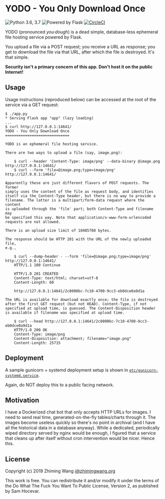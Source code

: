 # YODO - You Only Download Once

![Python 3.6, 3.7](https://img.shields.io/badge/python-3.6,%203.7-blue.svg?maxAge=86400)
![Powered by Flask](https://img.shields.io/badge/powered%20by-Flask-blue.svg?logo=flask&maxAge=86400)
[![CircleCI](https://img.shields.io/circleci/project/github/zmwangx/YODO.svg)](https://circleci.com/gh/zmwangx/YODO)

YODO (pronounced *you&middot;dough*) is a dead simple, database-less ephemeral file hosting service powered by Flask.

You upload a file via a POST request; you receive a URL as response; you get to download the file via that URL, after which the file is destroyed. It's that simple.

**Security isn't a primary concern of this app. Don't host it on the public Internet!**

## Usage

Usage instructions (reproduced below) can be accessed at the root of the service via a GET request:

```console
$ ./app.py
* Serving Flask app "app" (lazy loading)
...
$ curl http://127.0.0.1:14641/
YODO - You Only Download Once
=============================

YODO is an ephemeral file hosting service.

There are two ways to upload a file (say, image.png):

    $ curl --header 'Content-Type: image/png' --data-binary @image.png http://127.0.0.1:14641/
    $ curl --form 'file=@image.png;type=image/png' http://127.0.0.1:14641/

Apparently these are just different flavors of POST requests. The former
simply uses the content of the file as request body, and identifies
itself via the Content-Type header, but there is no way to provide a
filename. The latter is a multipart/form-data request where the content
is uploaded through the 'file' part; both Content-Type and filename may
be specified this way. Note that application/x-www-form-urlencoded
requests are not allowed.

There is an upload size limit of 10485760 bytes.

The response should be HTTP 201 with the URL of the newly uploaded file,
e.g.,

    $ curl --dump-header - --form 'file=@image.png;type=image/png' http://127.0.0.1:14641/
    HTTP/1.1 100 Continue

    HTTP/1.0 201 CREATED
    Content-Type: text/html; charset=utf-8
    Content-Length: 60

    http://127.0.0.1:14641/2c8000bc-7c10-4700-9cc3-eb0dce0a9d1a

The URL is available for download exactly once; the file is destroyed
after the first GET request (but not HEAD). Content-Type, if not
specified at upload time, is guessed. The Content-Disposition header
is available if filename was specified at upload time.

    $ curl --head http://127.0.0.1:14641/2c8000bc-7c10-4700-9cc3-eb0dce0a9d1a
    HTTP/1.0 200 OK
    Content-Type: image/png
    Content-Disposition: attachment; filename="image.png"
    Content-Length: 25715
```

## Deployment

A sample gunicorn + systemd deployment setup is shown in [`etc/gunicorn-systemd.service`](etc/gunicorn-systemd.service).

Again, do NOT deploy this to a public facing network.

## Motivation

I have a Dockerized chat bot that only accepts HTTP URLs for images. I need to send real time, generated-on-the-fly tables/charts through it. The images become useless quickly so there's no point in archival (and I have all the historical data in a database anyway). While a dedicated, periodically wiped directory served by nginx would be enough, I figured that a service that cleans up after itself without cron intervention would be nicer. Hence this.

## License

Copyright (c) 2019 Zhiming Wang <i@zhimingwang.org>

This work is free. You can redistribute it and/or modify it under the
terms of the Do What The Fuck You Want To Public License, Version 2,
as published by Sam Hocevar.
